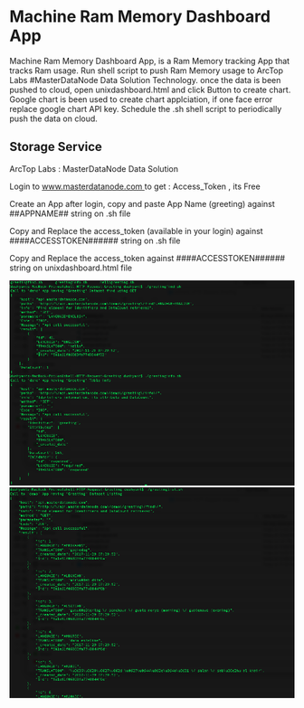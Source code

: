 # Machine Ram Memory Dashboard App

Machine Ram Memory Dashboard App, is a Ram Memory tracking App that tracks Ram usage. Run shell script to push Ram Memory usage to ArcTop Labs #MasterDataNode Data Solution Technology.
once the data is been pushed to cloud, open unixdashboard.html and click Button to create chart. Google chart is been used to create chart applciation, if one face error replace google chart API key.
Schedule the .sh shell script to periodically push the data on cloud. 
 
## Storage Service ##
ArcTop Labs : MasterDataNode Data Solution
<p>Login to <a href="https://www.masterdatanode.com"> www.masterdatanode.com </a> to get : Access_Token , its Free</p>
<p>Create an App after login, copy and paste App Name (greeting) against ##APPNAME## string on .sh file</p>
<p>Copy and Replace the access_token (available in your login) against ####ACCESSTOKEN###### string on .sh file</p>
<p>Copy and Replace the access_token against ####ACCESSTOKEN###### string on unixdashboard.html file</p>
            

![alt text](https://github.com/ArcTopLabs/Mac-OS-shell-Script-for-Greeting-Data/blob/master/screenshot/find%20request%20greeting%20using%20get%20post.png)
![alt text](https://github.com/ArcTopLabs/Mac-OS-shell-Script-for-Greeting-Data/blob/master/screenshot/listing%20request%20greeting.png)
